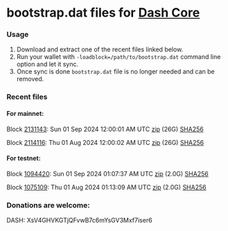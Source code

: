# bootstrap.dat files for [Dash Core](https://github.com/dashpay/dash)

### Usage

1. Download and extract one of the recent files linked below.
1. Run your wallet with `-loadblock=/path/to/bootstrap.dat` command line option and let it sync.
1. Once sync is done `bootstrap.dat` file is no longer needed and can be removed.

### Recent files

#### For mainnet:

Block [2131143](https://insight.dash.org/insight/block/000000000000001cb4a7a58f4118e20a6cfe63616d6d3c2d0818aec4560d9311): Sun 01 Sep 2024 12:00:01 AM UTC [zip](https://dash-bootstrap-2.ams3.digitaloceanspaces.com/mainnet/2024-09-01/bootstrap.dat.zip) (26G) [SHA256](https://dash-bootstrap-2.ams3.digitaloceanspaces.com/mainnet/2024-09-01/sha256.txt)

Block [2114116](https://insight.dash.org/insight/block/0000000000000020544b9e9632bd04e06d0710769617bcf48fa5ad78052488b9): Thu 01 Aug 2024 12:00:02 AM UTC [zip](https://dash-bootstrap-2.ams3.digitaloceanspaces.com/mainnet/2024-08-01/bootstrap.dat.zip) (26G) [SHA256](https://dash-bootstrap-2.ams3.digitaloceanspaces.com/mainnet/2024-08-01/sha256.txt)


#### For testnet:

Block [1094420](https://testnet-insight.dashevo.org/insight/block/000000434ff87a59f040d0e045b8199ec03084e684d17ae55e3e2eec7d890579): Sun 01 Sep 2024 01:07:37 AM UTC [zip](https://dash-bootstrap-2.ams3.digitaloceanspaces.com/testnet/2024-09-01/bootstrap.dat.zip) (2.0G) [SHA256](https://dash-bootstrap-2.ams3.digitaloceanspaces.com/testnet/2024-09-01/sha256.txt)

Block [1075109](https://testnet-insight.dashevo.org/insight/block/0000023e2f336dec7f8520274aa85eba08e9e9afe4a1de6d3996b65aa9cc1b33): Thu 01 Aug 2024 01:13:09 AM UTC [zip](https://dash-bootstrap-2.ams3.digitaloceanspaces.com/testnet/2024-08-01/bootstrap.dat.zip) (2.0G) [SHA256](https://dash-bootstrap-2.ams3.digitaloceanspaces.com/testnet/2024-08-01/sha256.txt)


### Donations are welcome:

DASH: XsV4GHVKGTjQFvwB7c6mYsGV3Mxf7iser6
